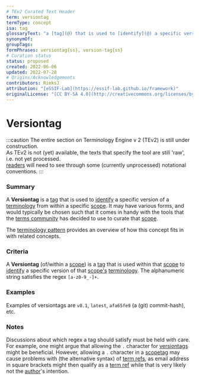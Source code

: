 ```yaml
---
# TEv2 Curated Text Header
term: versiontag
termType: concept
isa: tag
glossaryText: "a [tag](@) that is used to [identify](@) a specific version of a [terminology](@) from within a specific [scope](@)."
synonymOf:
groupTags:
formPhrases: versiontag{ss}, version-tag{ss}
# Curation status
status: proposed
created: 2022-06-06
updated: 2022-07-28
# Origins/Acknowledgements
contributors: RieksJ
attribution: "[eSSIF-Lab](https://essif-lab.github.io/framework)"
originalLicense: "[CC BY-SA 4.0](http://creativecommons.org/licenses/by-sa/4.0/?ref=chooser-v1)"
---
```


# Versiontag

:::caution
The entire section on Terminology Engine v 2 (TEv2) is still under construction.<br/>
As TEv2 is not (yet) available, the texts that specify the tool are still 'raw', i.e. not yet processed.<br/>[readers](@) will need to see through some (currently unprocessed) notational conventions.
:::

### Summary
A **Versiontag** is a [tag](@) that is used to [identify](@) a specific version of a [terminology](@) from within a specific [scope](@). It may have various forms, and would typically be chosen such that it comes in handy with the tools that the [terms community](@) has decided to use to curate that [scope](@).

The [terminology pattern](pattern-terminology@) provides an overview of how this concept fits in with related concepts.

### Criteria
A **Versiontag** (of/within a [scope](@)) is a [tag](@) that is used within that [scope](@) to [identify](@) a specific version of that [scope's](@) [terminology](@). The alphanumeric string satisfies the regex `[a-z0-9_-]+`.

### Examples
Examples of versiontags are `v0.1`, `latest`, `afa65fe9` (a (git) commit-hash), etc.

### Notes
Discussions about which regex a tag should satisfy must be held with care. For example, one might argue that allowing the `.` character for [versiontags](@) might be beneficial. However, allowing a `.` character in a [scopetag](@) may cause problems with (the alternative syntax) of [term refs](@), as email address in square brackets might then qualify as a [term ref](@) while that is very likely not the [author](@)'s intention.